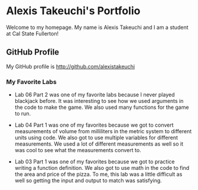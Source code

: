 # Alexis Takeuchi's Portfolio 

Welcome to my homepage. My name is Alexis Takeuchi and I am a student at Cal State Fullerton!

## GitHub Profile 

My GitHub profile is http://github.com/alexistakeuchi 

### My Favorite Labs 

* Lab 06 Part 2 was one of my favorite labs because I never played blackjack before. It was interesting to see how we used arguments in the code to make the game. We also used many functions for the game to run. 

* Lab 04 Part 1 was one of my favorites because we got to convert measurements of volume from milliliters in the metric system to different units using code. We also got to use multiple variables for different measurements. We used a lot of different measurements as well so it was cool to see what the measurements convert to. 

* Lab 03 Part 1 was one of my favorites because we got to practice writing a function definition. We also got to use math in the code to find the area and price of the pizza. To me, this lab was a little difficult as well so getting the input and output to match was satisfying. 
